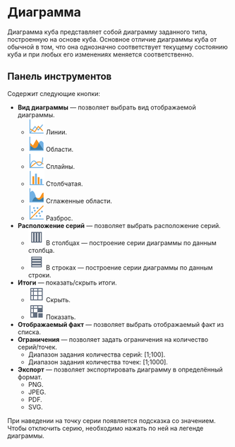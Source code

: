 # Диаграмма

Диаграмма куба представляет собой диаграмму заданного типа, построенную на основе куба. Основное отличие диаграммы куба от обычной в том, что она однозначно соответствует текущему состоянию куба и при любых его изменениях меняется соответственно.

## Панель инструментов

Содержит следующие кнопки:

* **Вид диаграммы** — позволяет выбрать вид отображаемой диаграммы.
  * ![](../../images/icons/series_18/d1.svg) Линии.
  * ![](../../images/icons/series_18/d2.svg) Области.
  * ![](../../images/icons/series_18/d3.svg) Сплайны.
  * ![](../../images/icons/series_18/d4.svg) Столбчатая.
  * ![](../../images/icons/series_18/d5.svg) Сглаженные области.
  * ![](../../images/icons/series_18/d6.svg) Разброс.
* **Расположение серий** — позволяет выбрать расположение серий.
  * ![](../../images/icons/toolbar-controls_18x18/toolbar-controls_18x18_columns_default.svg) В столбцах — построение серии диаграммы по данным столбца.
  * ![](../../images/icons/toolbar-controls_18x18/toolbar-controls_18x18_rows_default.svg) В строках — построение серии диаграммы по данным строки.
* **Итоги** — показать/скрыть итоги.
  * ![](../../images/icons/toolbar-controls_18x18/toolbar-controls_18x18_show-total-nor_default.svg) Скрыть.
  * ![](../../images/icons/toolbar-controls_18x18/toolbar-controls_18x18_show-total-all_default.svg) Показать.
* **Отображаемый факт** — позволяет выбрать отображаемый факт из списка.
* **Ограничения** — позволяет задать ограничения на количество серий/точек.
  * Диапазон задания количества серий: [1;100].
  * Диапазон задания количества точек: [1;1000].
* **Экспорт** — позволяет экспортировать диаграмму в определённый формат.
  * PNG.
  * JPEG.
  * PDF.
  * SVG.

При наведении на точку серии появляется подсказка со значением. Чтобы отключить серию, необходимо нажать по ней на легенде диаграммы.

